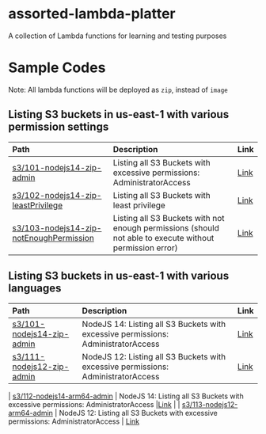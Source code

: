 # assorted-lambda-platter
A collection of Lambda functions for learning and testing purposes

# Sample Codes
Note: All lambda functions will be deployed as `zip`, instead of `image` 

## Listing S3 buckets in us-east-1 with various permission settings

| Path                      | Description                                                                     | Link |
| :---                      | :---                                                                            | :--- |
| [s3/101-nodejs14-zip-admin](./s3/101-nodejs14-zip-admin) | Listing all S3 Buckets with excessive permissions: AdministratorAccess | [Link](https://8q7vb5mmsc.execute-api.us-east-1.amazonaws.com/Prod/hello/) |
| [s3/102-nodejs14-zip-leastPrivilege](./s3/102-nodejs14-zip-leastPrivilege) | Listing all S3 Buckets with least privilege | [Link](https://g35lykwllh.execute-api.us-east-1.amazonaws.com/Prod/hello/) |
| [s3/103-nodejs14-zip-notEnoughPermission](./s3/101-nodejs14-zip-notEnoughPermission) | Listing all S3 Buckets with not enough permissions (should not able to execute without permission error) | [Link](https://524bufksec.execute-api.us-east-1.amazonaws.com/Prod/hello/)

## Listing S3 buckets in us-east-1 with various languages

| Path                      | Description                                                                     | Link |
| :---                      | :---                                                                            | :--- |
| [s3/101-nodejs14-zip-admin](./s3/101-nodejs14-zip-admin) | NodeJS 14: Listing all S3 Buckets with excessive permissions: AdministratorAccess |[Link](https://8q7vb5mmsc.execute-api.us-east-1.amazonaws.com/Prod/hello/) |
| [s3/111-nodejs12-zip-admin](./s3/111-nodejs12-zip-admin) | NodeJS 12: Listing all S3 Buckets with excessive permissions: AdministratorAccess | [Link](https://35b9ww5ze7.execute-api.us-east-1.amazonaws.com/Prod/hello/)

| [s3/112-nodejs14-arm64-admin](./s3/112-nodejs14-arm64-admin) | NodeJS 14: Listing all S3 Buckets with excessive permissions: AdministratorAccess |[Link](https://9j0hmgxfw4.execute-api.us-east-1.amazonaws.com/Prod/hello/) |
| [s3/113-nodejs12-arm64-admin](./s3/113-nodejs12-arm64-admin) | NodeJS 12: Listing all S3 Buckets with excessive permissions: AdministratorAccess | [Link](https://m06sej7yja.execute-api.us-east-1.amazonaws.com/Prod/hello/)
